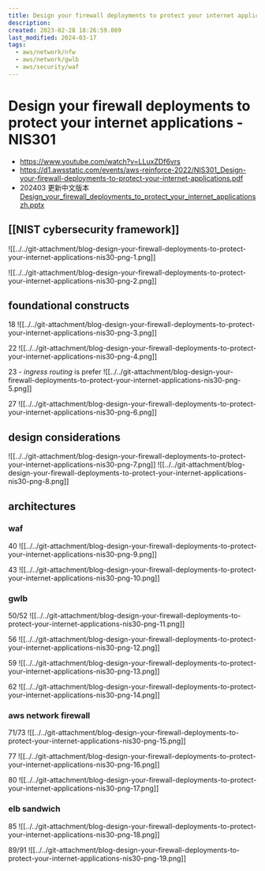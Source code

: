 ```yaml
---
title: Design your firewall deployments to protect your internet applications - NIS301
description: 
created: 2023-02-28 18:26:59.089
last_modified: 2024-03-17
tags:
  - aws/network/nfw
  - aws/network/gwlb
  - aws/security/waf
---
```


# Design your firewall deployments to protect your internet applications - NIS301

- https://www.youtube.com/watch?v=LLuxZDf6vrs
- https://d1.awsstatic.com/events/aws-reinforce-2022/NIS301_Design-your-firewall-deployments-to-protect-your-internet-applications.pdf
- 202403 更新中文版本 [Design_your_firewall_deployments_to_protect_your_internet_applications zh.pptx](file:///Users/panlm/Documents/SA-Baseline-50-12/network/nfw/Design_your_firewall_deployments_to_protect_your_internet_applications%20zh.pptx) 

## [[NIST cybersecurity framework]] 

![[../../git-attachment/blog-design-your-firewall-deployments-to-protect-your-internet-applications-nis30-png-1.png]]

![[../../git-attachment/blog-design-your-firewall-deployments-to-protect-your-internet-applications-nis30-png-2.png]]

## foundational constructs

18
![[../../git-attachment/blog-design-your-firewall-deployments-to-protect-your-internet-applications-nis30-png-3.png]]

22
![[../../git-attachment/blog-design-your-firewall-deployments-to-protect-your-internet-applications-nis30-png-4.png]]

23 - *ingress routing* is prefer
![[../../git-attachment/blog-design-your-firewall-deployments-to-protect-your-internet-applications-nis30-png-5.png]]

27
![[../../git-attachment/blog-design-your-firewall-deployments-to-protect-your-internet-applications-nis30-png-6.png]]

## design considerations

![[../../git-attachment/blog-design-your-firewall-deployments-to-protect-your-internet-applications-nis30-png-7.png]]
![[../../git-attachment/blog-design-your-firewall-deployments-to-protect-your-internet-applications-nis30-png-8.png]]

## architectures

### waf

40
![[../../git-attachment/blog-design-your-firewall-deployments-to-protect-your-internet-applications-nis30-png-9.png]]

43
![[../../git-attachment/blog-design-your-firewall-deployments-to-protect-your-internet-applications-nis30-png-10.png]]

### gwlb

50/52
![[../../git-attachment/blog-design-your-firewall-deployments-to-protect-your-internet-applications-nis30-png-11.png]]

56
![[../../git-attachment/blog-design-your-firewall-deployments-to-protect-your-internet-applications-nis30-png-12.png]]

59
![[../../git-attachment/blog-design-your-firewall-deployments-to-protect-your-internet-applications-nis30-png-13.png]]

62
![[../../git-attachment/blog-design-your-firewall-deployments-to-protect-your-internet-applications-nis30-png-14.png]]

### aws network firewall

71/73
![[../../git-attachment/blog-design-your-firewall-deployments-to-protect-your-internet-applications-nis30-png-15.png]]

77
![[../../git-attachment/blog-design-your-firewall-deployments-to-protect-your-internet-applications-nis30-png-16.png]]

80
![[../../git-attachment/blog-design-your-firewall-deployments-to-protect-your-internet-applications-nis30-png-17.png]]

### elb sandwich

85
![[../../git-attachment/blog-design-your-firewall-deployments-to-protect-your-internet-applications-nis30-png-18.png]]

89/91
![[../../git-attachment/blog-design-your-firewall-deployments-to-protect-your-internet-applications-nis30-png-19.png]]





